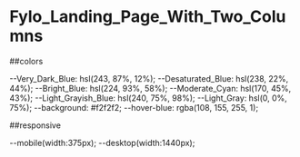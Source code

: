 # Fylo_Landing_Page_With_Two_Columns

##colors

--Very_Dark_Blue: hsl(243, 87%, 12%);
  --Desaturated_Blue: hsl(238, 22%, 44%);
  --Bright_Blue: hsl(224, 93%, 58%);
  --Moderate_Cyan: hsl(170, 45%, 43%);
  --Light_Grayish_Blue: hsl(240, 75%, 98%);
  --Light_Gray: hsl(0, 0%, 75%);
  --background: #f2f2f2;
  --hover-blue: rgba(108, 155, 255, 1);
  

  ##responsive

  --mobile(width:375px);
  --desktop(width:1440px);

